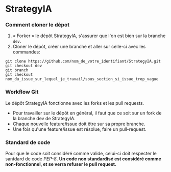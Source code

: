 # StrategyIA
### Comment cloner le dépot
1. « Forker » le dépôt StrategyIA, s'assurer que l'on est bien sur la branche `dev`.
2. Cloner le dépôt, créer une branche et aller sur celle-ci avec les commandes:
```
git clone https://github.com/nom_de_votre_identifiant/StrategyIA.git
git checkout dev
git branch 
git checkout nom_du_issue_sur_lequel_je_travail/sous_section_si_issue_trop_vague
```

### Workflow Git
Le dépôt StrategyIA fonctionne avec les forks et les pull requests.
* Pour travailler sur le dépôt en général, il faut que ce soit sur un fork de la branche dev de StrategyIA.
* Chaque nouvelle feature/issue doit être sur sa propre branche.
* Une fois qu'une feature/issue est résolue, faire un pull-request.

### Standard de code
Pour que le code soit considéré comme valide, celui-ci doit respecter le santdard de code *PEP-8*.
**Un code non standardisé est considéré comme non-fonctionnel, et se verra refuser le pull request.**
